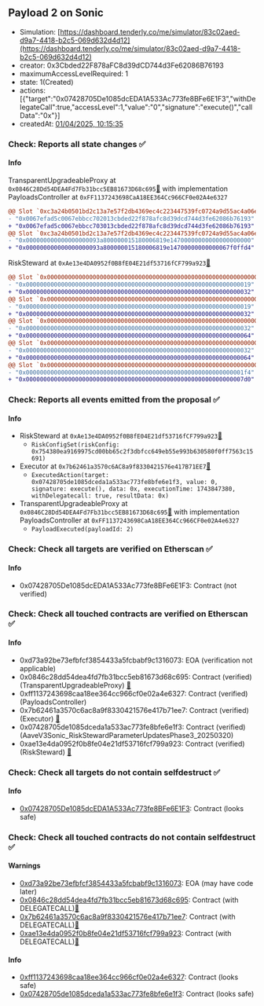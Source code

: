 ## Payload 2 on Sonic

- Simulation: [https://dashboard.tenderly.co/me/simulator/83c02aed-d9a7-4418-b2c5-069d632d4d12](https://dashboard.tenderly.co/me/simulator/83c02aed-d9a7-4418-b2c5-069d632d4d12)
- creator: 0x3Cbded22F878aFC8d39dCD744d3Fe62086B76193
- maximumAccessLevelRequired: 1
- state: 1(Created)
- actions: [{"target":"0x07428705De1085dcEDA1A533Ac773fe8BFe6E1F3","withDelegateCall":true,"accessLevel":1,"value":"0","signature":"execute()","callData":"0x"}]
- createdAt: [01/04/2025, 10:15:35](https://sonicscan.org//tx/0x4657e2e3aecb7b6232fbb715da192ef0bbe82cacf9ca2db9c024562dcab97941)

### Check: Reports all state changes :white_check_mark:

#### Info


TransparentUpgradeableProxy at `0x0846C28Dd54DEA4Fd7Fb31bcc5EB81673D68c695`[:ghost:](https://github.com/bgd-labs/aave-address-book "GovernanceV3Sonic.PAYLOADS_CONTROLLER") with implementation PayloadsController at `0xFF1137243698CaA18EE364Cc966CF0e02A4e6327`
```diff
@@ Slot `0xc3a24b0501bd2c13a7e57f2db4369ec4c223447539fc0724a9d55ac4a06ebd4d` @@
- "0x0067efad5c0067ebbcc702013cbded22f878afc8d39dcd744d3fe62086b76193"
+ "0x0067efad5c0067ebbcc703013cbded22f878afc8d39dcd744d3fe62086b76193"
@@ Slot `0xc3a24b0501bd2c13a7e57f2db4369ec4c223447539fc0724a9d55ac4a06ebd4e` @@
- "0x000000000000000000093a800000015180006819e14700000000000000000000"
+ "0x000000000000000000093a800000015180006819e14700000000000067f0ffd4"
```

RiskSteward at `0xAe13e4DA0952f0B8fE04E21df53716fCF799a923`[:ghost:](https://github.com/bgd-labs/aave-address-book "AaveV3Sonic.RISK_STEWARD")
```diff
@@ Slot `0x0000000000000000000000000000000000000000000000000000000000000002` @@
- "0x0000000000000000000000000000000000000000000000000000000000000019"
+ "0x0000000000000000000000000000000000000000000000000000000000000032"
@@ Slot `0x0000000000000000000000000000000000000000000000000000000000000004` @@
- "0x0000000000000000000000000000000000000000000000000000000000000019"
+ "0x0000000000000000000000000000000000000000000000000000000000000032"
@@ Slot `0x000000000000000000000000000000000000000000000000000000000000000e` @@
- "0x0000000000000000000000000000000000000000000000000000000000000032"
+ "0x0000000000000000000000000000000000000000000000000000000000000064"
@@ Slot `0x0000000000000000000000000000000000000000000000000000000000000010` @@
- "0x0000000000000000000000000000000000000000000000000000000000000032"
+ "0x0000000000000000000000000000000000000000000000000000000000000064"
@@ Slot `0x0000000000000000000000000000000000000000000000000000000000000012` @@
- "0x00000000000000000000000000000000000000000000000000000000000001f4"
+ "0x00000000000000000000000000000000000000000000000000000000000007d0"
```


### Check: Reports all events emitted from the proposal :white_check_mark:

#### Info

- RiskSteward at `0xAe13e4DA0952f0B8fE04E21df53716fCF799a923`[:ghost:](https://github.com/bgd-labs/aave-address-book "AaveV3Sonic.RISK_STEWARD")
  - `RiskConfigSet(riskConfig: 0x754380ea9169975cd00bb65c2f3dbfcc649eb55e993b630580f0ff7563c15691)`
- Executor at `0x7b62461a3570c6AC8a9f8330421576e417B71EE7`[:ghost:](https://github.com/bgd-labs/aave-address-book "AaveV3Sonic.ACL_ADMIN, GovernanceV3Sonic.EXECUTOR_LVL_1")
  - `ExecutedAction(target: 0x07428705de1085dceda1a533ac773fe8bfe6e1f3, value: 0, signature: execute(), data: 0x, executionTime: 1743847380, withDelegatecall: true, resultData: 0x)`
- TransparentUpgradeableProxy at `0x0846C28Dd54DEA4Fd7Fb31bcc5EB81673D68c695`[:ghost:](https://github.com/bgd-labs/aave-address-book "GovernanceV3Sonic.PAYLOADS_CONTROLLER") with implementation PayloadsController at `0xFF1137243698CaA18EE364Cc966CF0e02A4e6327`
  - `PayloadExecuted(payloadId: 2)`

### Check: Check all targets are verified on Etherscan :white_check_mark:

#### Info

- 0x07428705De1085dcEDA1A533Ac773fe8BFe6E1F3: Contract (not verified) 

### Check: Check all touched contracts are verified on Etherscan :white_check_mark:

#### Info

- 0xd73a92be73efbfcf3854433a5fcbabf9c1316073: EOA (verification not applicable)
- 0x0846c28dd54dea4fd7fb31bcc5eb81673d68c695: Contract (verified) (TransparentUpgradeableProxy) [:ghost:](https://github.com/bgd-labs/aave-address-book "GovernanceV3Sonic.PAYLOADS_CONTROLLER")
- 0xff1137243698caa18ee364cc966cf0e02a4e6327: Contract (verified) (PayloadsController) 
- 0x7b62461a3570c6ac8a9f8330421576e417b71ee7: Contract (verified) (Executor) [:ghost:](https://github.com/bgd-labs/aave-address-book "AaveV3Sonic.ACL_ADMIN, GovernanceV3Sonic.EXECUTOR_LVL_1")
- 0x07428705de1085dceda1a533ac773fe8bfe6e1f3: Contract (verified) (AaveV3Sonic_RiskStewardParameterUpdatesPhase3_20250320) 
- 0xae13e4da0952f0b8fe04e21df53716fcf799a923: Contract (verified) (RiskSteward) [:ghost:](https://github.com/bgd-labs/aave-address-book "AaveV3Sonic.RISK_STEWARD")

### Check: Check all targets do not contain selfdestruct :white_check_mark:

#### Info

- [0x07428705De1085dcEDA1A533Ac773fe8BFe6E1F3](https://sonicscan.org//address/0x07428705De1085dcEDA1A533Ac773fe8BFe6E1F3): Contract (looks safe)

### Check: Check all touched contracts do not contain selfdestruct :white_check_mark:

#### Warnings

- [0xd73a92be73efbfcf3854433a5fcbabf9c1316073](https://sonicscan.org//address/0xd73a92be73efbfcf3854433a5fcbabf9c1316073): EOA (may have code later)
- [0x0846c28dd54dea4fd7fb31bcc5eb81673d68c695](https://sonicscan.org//address/0x0846c28dd54dea4fd7fb31bcc5eb81673d68c695): Contract (with DELEGATECALL)[:ghost:](https://github.com/bgd-labs/aave-address-book "GovernanceV3Sonic.PAYLOADS_CONTROLLER")
- [0x7b62461a3570c6ac8a9f8330421576e417b71ee7](https://sonicscan.org//address/0x7b62461a3570c6ac8a9f8330421576e417b71ee7): Contract (with DELEGATECALL)[:ghost:](https://github.com/bgd-labs/aave-address-book "AaveV3Sonic.ACL_ADMIN, GovernanceV3Sonic.EXECUTOR_LVL_1")
- [0xae13e4da0952f0b8fe04e21df53716fcf799a923](https://sonicscan.org//address/0xae13e4da0952f0b8fe04e21df53716fcf799a923): Contract (with DELEGATECALL)[:ghost:](https://github.com/bgd-labs/aave-address-book "AaveV3Sonic.RISK_STEWARD")

#### Info

- [0xff1137243698caa18ee364cc966cf0e02a4e6327](https://sonicscan.org//address/0xff1137243698caa18ee364cc966cf0e02a4e6327): Contract (looks safe)
- [0x07428705de1085dceda1a533ac773fe8bfe6e1f3](https://sonicscan.org//address/0x07428705de1085dceda1a533ac773fe8bfe6e1f3): Contract (looks safe)

